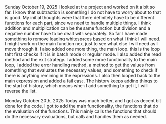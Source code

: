 Sunday October 19, 2025
I looked at the project and worked on it a bit so far. I know that subtraction is something I do not have to worry about to that is good. My initial thoughts were that there definitely have to be different functions for each part, since we need to handle multiple things. I think addition and multiplication can be the same function but division and a negative number have to be dealt with separately. So far I have made something to remove leading whitespaces based on what I think I will need. I might work on the main function next just to see what else I will need as I move through it.
I also added one more thing, the main loop. this is the loop taht first checks if it is in batch mode or regular mode. I also added the read method and the exit strategy. 
I added some mroe functionality to the main loop, I added the error handling method, a method to get the values from something that evaluates the necessary values, and something to check if there is anything remining in the expressions. I also then looped back to the main expression and added a fail case. The history keeps adding things to the start of history, which means when I add something to get it, I will reverse the list.


Monday October 20th, 2025
Today was much better, and I got as decent bit done for the code. I got to add the main functionality, the functions that do the evaluation of the functions. This mainly calls the functions that should do the necessary evaluations, but calls and handles them as needed.
